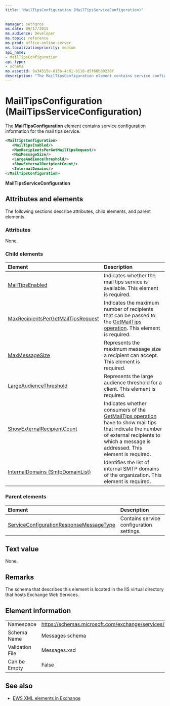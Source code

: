 ```yaml
---
title: "MailTipsConfiguration (MailTipsServiceConfiguration)"
 
 
manager: sethgros
ms.date: 09/17/2015
ms.audience: Developer
ms.topic: reference
ms.prod: office-online-server
ms.localizationpriority: medium
api_name:
- MailTipsConfiguration
api_type:
- schema
ms.assetid: 9a34515e-815b-4c61-b118-d5f66b80238f
description: "The MailTipsConfiguration element contains service configuration information for the mail tips service."
---
```


# MailTipsConfiguration (MailTipsServiceConfiguration)

The **MailTipsConfiguration** element contains service configuration information for the mail tips service. 
  
```XML
<MailTipsConfiguration>
   <MailTipsEnabled/>
   <MaxRecipientsPerGetMailTipsRequest/>
   <MaxMessageSize/>
   <LargeAudienceThreshold/>
   <ShowExternalRecipientCount/>
   <InternalDomains/>
</MailTipsConfiguration>
```

 **MailTipsServiceConfiguration**
## Attributes and elements

The following sections describe attributes, child elements, and parent elements.
  
### Attributes

None.
  
### Child elements

|**Element**|**Description**|
|:-----|:-----|
|[MailTipsEnabled](mailtipsenabled.md) <br/> |Indicates whether the mail tips service is available. This element is required.  <br/> |
|[MaxRecipientsPerGetMailTipsRequest](maxrecipientspergetmailtipsrequest.md) <br/> |Indicates the maximum number of recipients that can be passed to the [GetMailTips operation](getmailtips-operation.md). This element is required.  <br/> |
|[MaxMessageSize](maxmessagesize.md) <br/> |Represents the maximum message size a recipient can accept. This element is required.  <br/> |
|[LargeAudienceThreshold](largeaudiencethreshold.md) <br/> |Represents the large audience threshold for a client. This element is required.  <br/> |
|[ShowExternalRecipientCount](showexternalrecipientcount.md) <br/> |Indicates whether consumers of the [GetMailTips operation](getmailtips-operation.md) have to show mail tips that indicate the number of external recipients to which a message is addressed. This element is required.  <br/> |
|[InternalDomains (SmtpDomainList)](internaldomains-smtpdomainlist.md) <br/> |Identifies the list of internal SMTP domains of the organization. This element is required.  <br/> |
   
### Parent elements

|**Element**|**Description**|
|:-----|:-----|
|[ServiceConfigurationResponseMessageType](serviceconfigurationresponsemessagetype.md) <br/> |Contains service configuration settings.  <br/> |
   
## Text value

None.
  
## Remarks

The schema that describes this element is located in the IIS virtual directory that hosts Exchange Web Services.
  
## Element information

|||
|:-----|:-----|
|Namespace  <br/> |https://schemas.microsoft.com/exchange/services/2006/messages  <br/> |
|Schema Name  <br/> |Messages schema  <br/> |
|Validation File  <br/> |Messages.xsd  <br/> |
|Can be Empty  <br/> |False  <br/> |
   
## See also



- [EWS XML elements in Exchange](ews-xml-elements-in-exchange.md)

